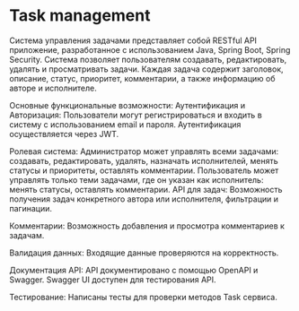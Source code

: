 # Task management

Система управления задачами представляет собой RESTful API приложение, разработанное с использованием Java, Spring Boot,
Spring Security. Система позволяет пользователям создавать, редактировать, удалять и просматривать задачи. Каждая задача
содержит заголовок, описание, статус, приоритет, комментарии, а также информацию об авторе и исполнителе.

Основные функциональные возможности:
Аутентификация и Авторизация: Пользователи могут регистрироваться и входить в систему с использованием email и пароля.
Аутентификация осуществляется через JWT.

Ролевая система:
Администратор может управлять всеми задачами: создавать, редактировать, удалять, назначать исполнителей, менять статусы
и приоритеты, оставлять комментарии.
Пользователь может управлять только теми задачами, где он указан как исполнитель: менять статусы, оставлять комментарии.
API для задач: Возможность получения задач конкретного автора или исполнителя, фильтрации и пагинации.

Комментарии: Возможность добавления и просмотра комментариев к задачам.

Валидация данных: Входящие данные проверяются на корректность.

Документация API: API документировано с помощью OpenAPI и Swagger. Swagger UI доступен для тестирования API.

Тестирование: Написаны тесты для проверки методов Task сервиса.

